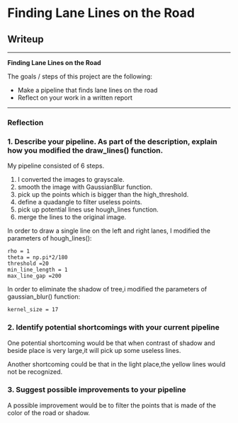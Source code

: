 # **Finding Lane Lines on the Road** 

## Writeup 

---

**Finding Lane Lines on the Road**

The goals / steps of this project are the following:
* Make a pipeline that finds lane lines on the road
* Reflect on your work in a written report


[//]: # (Image References)

[image1]: ./examples/grayscale.jpg "Grayscale"

---

### Reflection

### 1. Describe your pipeline. As part of the description, explain how you modified the draw_lines() function.

My pipeline consisted of 6 steps. 
1. I converted the images to grayscale.
2. smooth the image with GaussianBlur function.
3. pick up the points which is bigger than the high_threshold.
4. define a quadangle to filter useless points.
5. pick up potential lines use hough_lines function.
6. merge the lines to the original image.

In order to draw a single line on the left and right lanes, I modified the parameters of hough_lines():
	
	rho = 1
    theta = np.pi*2/180
    threshold =20
    min_line_length = 1
    max_line_gap =200
	
In order to eliminate the shadow of tree,i modified the parameters of gaussian_blur() function:

	kernel_size = 17
	

### 2. Identify potential shortcomings with your current pipeline

One potential shortcoming would be that when contrast of shadow and beside place is very large,it will pick up some useless lines.

Another shortcoming could be that in the light place,the yellow lines would not be recognized.


### 3. Suggest possible improvements to your pipeline

A possible improvement would be to filter the points that is made of the color of the road or shadow.
